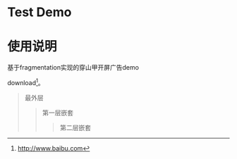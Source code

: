 # Test Demo

# 使用说明
基于fragmentation实现的穿山甲开屏广告demo

download[^RUNOOB]。
[^RUNOOB]: http://www.baibu.com
> 最外层
> > 第一层嵌套
> > > 第二层嵌套